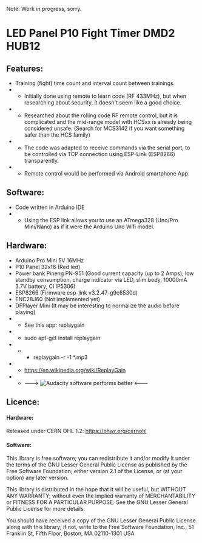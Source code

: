 Note: Work in progress, sorry.

# LED Panel P10 Fight Timer DMD2 HUB12

## Features:
- Training (fight) time count and interval count between trainings.
- - Initially done using remote to learn code (RF 433MHz), but when researching about security, it doesn't seem like a good choice.
- - Researched about the rolling code RF remote control, but it is complicated and the mid-range model with HCSxx is already being considered unsafe.
    (Search for MCS3142 if you want something safer than the HCS family)
- - The code was adapted to receive commands via the serial port, to be controlled via TCP connection using ESP-Link (ESP8266) transparently.
- - Remote control would be performed via Android smartphone App.

## Software:
- Code written in Arduino IDE
- - Using the ESP link allows you to use an ATmega328 (Uno/Pro Mini/Nano) as if it were the Arduino Uno Wifi model.

## Hardware:
- Arduino Pro Mini 5V 16MHz
- P10 Panel 32x16 (Red led)
- Power bank Pineng PN-951 (Good current capacity (up to 2 Amps), low standby consumption, charge indicator via LED, slim body, 10000mA 3.7V battery, CI IP5306)
- ESP8266 (Firmware esp-link v3.2.47-g9c6530d)
- ENC28J60 (Not implemented yet)
- DFPlayer Mini (It may be interesting to normalize the audio before playing)
- - See this app: replaygain
- - sudo apt-get install replaygain
- - - replaygain -r -1 *.mp3
- - https://en.wikipedia.org/wiki/ReplayGain
- - ---> ![Audacity](https://www.audacityteam.org/) software performs better <---

## Licence:

#### Hardware:
Released under CERN OHL 1.2: https://ohwr.org/cernohl

#### Software:
This library is free software; you can redistribute it and/or modify it under the terms of the GNU Lesser General Public License as published by the Free Software Foundation; either version 2.1 of the License, or (at your option) any later version.

This library is distributed in the hope that it will be useful, but WITHOUT ANY WARRANTY; without even the implied warranty of MERCHANTABILITY or FITNESS FOR A PARTICULAR PURPOSE. See the GNU Lesser General Public License for more details.

You should have received a copy of the GNU Lesser General Public License along with this library; if not, write to the Free Software Foundation, Inc., 51 Franklin St, Fifth Floor, Boston, MA 02110-1301 USA
